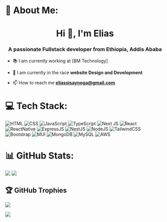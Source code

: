 # 💫 About Me:
<h1 align="center">Hi 👋, I'm Elias</h1>
<h3 align="center">A passionate Fullstack developer from Ethiopia, Addis Ababa</h3>

- 📚 I am currently working at [BM Technology]

- 🌱 I am currently in the race **website Design and Development**

- 📫 How to reach me **eliassisaynega@gmail.com**

# 💻 Tech Stack:
![HTML](https://img.shields.io/badge/HTML5-E34F26?style=plastic&logo=html5&logoColor=white)
![CSS](https://img.shields.io/badge/CSS-239120?&style=plastic&logo=css3&logoColor=white)
![JavaScript](https://img.shields.io/badge/javascript-%23323330.svg?style=plastic&logo=javascript&logoColor=%23F7DF1E) 
![TypeScript](https://img.shields.io/badge/typescript-%23007ACC.svg?style=plastic&logo=typescript&logoColor=white) 
![Next JS](https://img.shields.io/badge/Next-black?style=plastic&logo=next.js&logoColor=white) 
![React](https://img.shields.io/badge/react-%2320232a.svg?style=plastic&logo=react&logoColor=%2361DAFB) 
![ReactNative](https://img.shields.io/badge/React_Native-20232A?style=plastic&logo=react&logoColor=61DAFB)
![ExpressJS](https://img.shields.io/badge/Express.js-404D59?style=plastic)
![NestJS](https://img.shields.io/badge/nestjs-%23E0234E.svg?style=plastic&logo=nestjs&logoColor=white) 
![NodeJS](https://img.shields.io/badge/node.js-6DA55F?style=plastic&logo=node.js&logoColor=white) 
![TailwindCSS](https://img.shields.io/badge/tailwindcss-%2338B2AC.svg?style=plastic&logo=tailwind-css&logoColor=white)
![Bootstrap](https://img.shields.io/badge/Bootstrap-563D7C?style=plastic&logo=bootstrap&logoColor=white)
![MUI](https://img.shields.io/badge/Material--UI-0081CB?style=plastic&logo=material-ui&logoColor=white)
![MongoDB](https://img.shields.io/badge/MongoDB-4EA94B?style=plastic&logo=mongodb&logoColor=white)
![MySQL](https://img.shields.io/badge/MySQL-005C84?style=plastic&logo=mysql&logoColor=white)
![AWS](https://img.shields.io/badge/Amazon_AWS-FF9900?style=plastic&logo=amazonaws&logoColor=white)

# 📊 GitHub Stats:

![](https://github-readme-streak-stats.herokuapp.com/?user=eliassisay&theme=dark&hide_border=false)
![](https://github-readme-stats.vercel.app/api/top-langs/?username=eliassisay&theme=dark&hide_border=false&include_all_commits=true&count_private=true&layout=compact)




## 🏆 GitHub Trophies
![](https://github-profile-trophy.vercel.app/?username=eliassisay&theme=dracula&no-frame=false&no-bg=true&margin-w=4)

[![](https://visitcount.itsvg.in/api?id=eliassisay&icon=0&color=0)](https://visitcount.itsvg.in)
